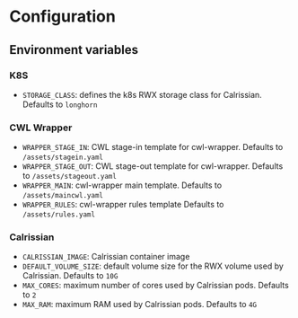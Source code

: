 # Configuration

## Environment variables

### K8S

* `STORAGE_CLASS`: defines the k8s RWX storage class for Calrissian. Defaults to `longhorn`

### CWL Wrapper
* `WRAPPER_STAGE_IN`: CWL stage-in template for cwl-wrapper. Defaults to `/assets/stagein.yaml`
* `WRAPPER_STAGE_OUT`: CWL stage-out template for cwl-wrapper. Defaults to `/assets/stageout.yaml`
* `WRAPPER_MAIN`: cwl-wrapper main template. Defaults to `/assets/maincwl.yaml`
* `WRAPPER_RULES`: cwl-wrapper rules template Defaults to `/assets/rules.yaml`

### Calrissian

* `CALRISSIAN_IMAGE`: Calrissian container image
* `DEFAULT_VOLUME_SIZE`: default volume size for the RWX volume used by Calrissian. Defaults to `10G`
* `MAX_CORES`: maximum number of cores used by Calrissian pods. Defaults to `2`
* `MAX_RAM`: maximum RAM used by Calrissian pods. Defaults to `4G`
